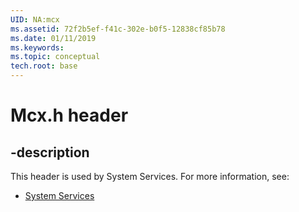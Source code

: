 ```yaml
---
UID: NA:mcx
ms.assetid: 72f2b5ef-f41c-302e-b0f5-12838cf85b78
ms.date: 01/11/2019
ms.keywords: 
ms.topic: conceptual
tech.root: base
---
```


# Mcx.h header


## -description


This header is used by System Services. For more information, see:

- [System Services](../_base/index.md)

